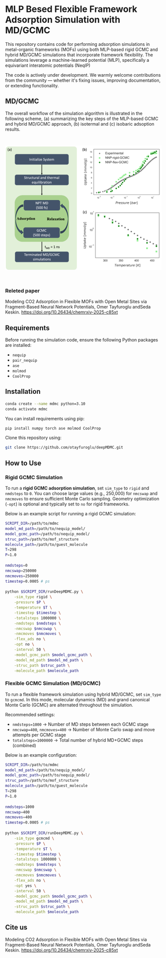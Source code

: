 # MLP Besed Flexible Framework Adsorption Simulation with MD/GCMC

This repository contains code for performing adsorption simulations in metal-organic frameworks (MOFs) using both MLP-based rigid GCMC and hybrid MD/GCMC simulations that incorporate framework flexibility. The simulations leverage a machine-learned potential (MLP), specifically a equivariant interatomic potentials (NeqIP)

The code is actively under development. We warmly welcome contributions from the community — whether it's fixing issues, improving documentation, or extending functionality.

## MD/GCMC 

The overall workflow of the simulation algorithm is illustrated in the following scheme, (a) summarizing the key steps of the MLP-based GCMC and hybrid MD/GCMC approach, (b) isotermal and (c) isobaric adsoption results.

<br/>
<p align="center">
  <img src="workflow_ads_2.png" alt="Hybrid MD/GCMC Workflow" width="900"/>
</p>
<br/>

### Releted paper
Modeling CO2 Adsorption in Flexible MOFs with Open Metal Sites via Fragment-Based Neural Network Potentials, Omer Tayfuroglu andSeda Keskin.
https://doi.org/10.26434/chemrxiv-2025-c85xt

## Requirements

Before running the simulation code, ensure the following Python packages are installed:

- `nequip`
- `pair_nequip`
- `ase`
- `molmod`
- `CoolProp`

## Installation

```bash
conda create --name mdmc python=3.10
conda activate mdmc
```

You can install requirements using pip:

```bash
pip install numpy torch ase molmod CoolProp
```

Clone this repository using:
```bash
git clone https://github.com/otayfuroglu/deepMDMC.git
```



## How to Use

### Rigid GCMC Simulation

To run a **rigid GCMC adsorption simulation**, set `sim_type` to `rigid` and `nmdsteps` to `0`. You can choose large values (e.g., 250,000) for `nmcswap` and `nmcmoves` to ensure sufficient Monte Carlo sampling. Geometry optimization (`-opt`) is optional and typically set to `no` for rigid frameworks.

Below is an example script for running a rigid GCMC simulation:

```bash
SCRIPT_DIR=/path/to/mdmc
model_md_path=/path/to/nequip_model/
model_gcmc_path=/path/to/nequip_model/
struc_path=/path/to/mof_structure
molecule_path=/path/to/guest_molecule
T=298
P=1.0

nmdsteps=0
nmcswap=250000
nmcmoves=250000
timestep=0.0005 # ps

python $SCRIPT_DIR/runDeepMDMC.py \
    -sim_type rigid \
    -pressure $P \
    -temperature $T \
    -timestep $timestep \
    -totalsteps 1000000 \
    -nmdsteps $nmdsteps \
    -nmcswap $nmcswap \
    -nmcmoves $nmcmoves \
    -flex_ads no \
    -opt no \
    -interval 50 \
    -model_gcmc_path $model_gcmc_path \
    -model_md_path $model_md_path \
    -struc_path $struc_path \
    -molecule_path $molecule_path
```

### Flexible GCMC Simulation (MD/GCMC)

To run a flexible framework simulation using hybrid MD/GCMC, set `sim_type` to `gcmcmd`. In this mode, molecular dynamics (MD) and grand canonical Monte Carlo (GCMC) are alternated throughout the simulation.

Recommended settings:
- `nmdsteps=1000` → Number of MD steps between each GCMC stage
- `nmcswap=400`, `nmcmoves=400` → Number of Monte Carlo swap and move attempts per GCMC stage  
- `totalsteps=1000000` → Total number of hybrid MD+GCMC steps (combined)

Below is an example configuration:

```bash
SCRIPT_DIR=/path/to/mdmc
model_md_path=/path/to/nequip_model/
model_gcmc_path=/path/to/nequip_model/
struc_path=/path/to/mof_structure
molecule_path=/path/to/guest_molecule
T=298
P=1.0

nmdsteps=1000
nmcswap=400
nmcmoves=400
timestep=0.0005 # ps

python $SCRIPT_DIR/runDeepMDMC.py \
    -sim_type gcmcmd \
    -pressure $P \
    -temperature $T \
    -timestep $timestep \
    -totalsteps 1000000 \
    -nmdsteps $nmdsteps \
    -nmcswap $nmcswap \
    -nmcmoves $nmcmoves \
    -flex_ads no \
    -opt yes \
    -interval 50 \
    -model_gcmc_path $model_gcmc_path \
    -model_md_path $model_md_path \
    -struc_path $struc_path \
    -molecule_path $molecule_path
```

## Cite us
Modeling CO2 Adsorption in Flexible MOFs with Open Metal Sites via Fragment-Based Neural Network Potentials, Omer Tayfuroglu andSeda Keskin.
https://doi.org/10.26434/chemrxiv-2025-c85xt
